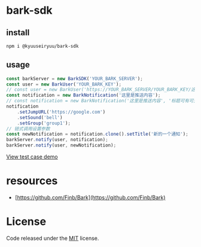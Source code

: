 # bark-sdk

## install
``` bash
npm i @kyuuseiryuu/bark-sdk
```
## usage

```typescript
const barkServer = new BarkSDK('YOUR_BARK_SERVER');
const user = new BarkUser('YOUR_BARK_KEY');
// const user = new BarkUser('https://YOUR_BARK_SERVER/YOUR_BARK_KEY/这里改成你自己的推送内容');
const notification = new BarkNotification('这里是推送内容');
// const notification = new BarkNotification('这里是推送内容', '标题可有可无');
notification
    .setJumpURL('https://google.com')
    .setSound('bell')
    .setGroup('group1');
// 链式调用设置参数
const newNotification = notification.clone().setTitle('新的一个通知');
barkServer.notify(user, notification);
barkServer.notify(user, newNotification);
```

[View test case demo](./__test__)

# resources
- [https://github.com/Finb/Bark](https://github.com/Finb/Bark)

# License
Code released under the [MIT](./LICENSE) license.
